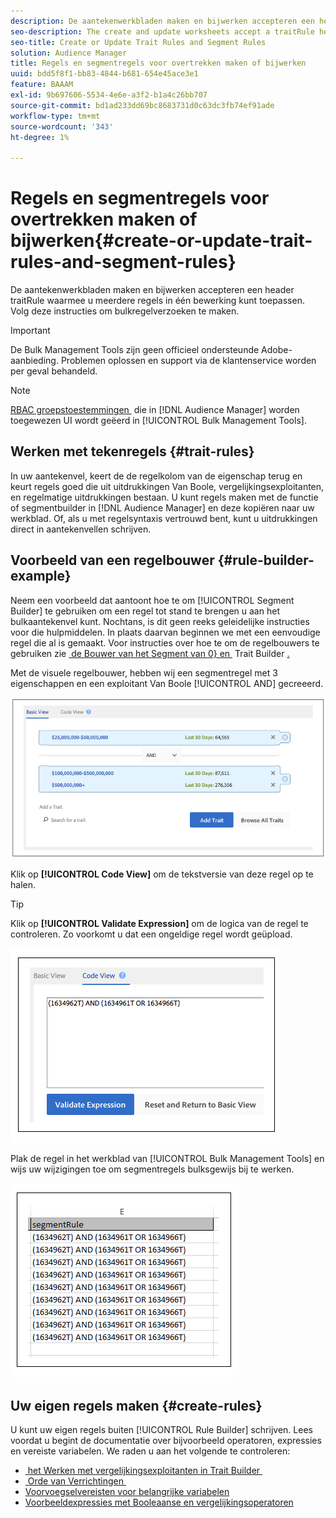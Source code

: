 ```yaml
---
description: De aantekenwerkbladen maken en bijwerken accepteren een header traitRule waarmee u meerdere regels in één bewerking kunt toepassen. Volg deze instructies om bulkregelverzoeken te maken.
seo-description: The create and update worksheets accept a traitRule header that lets you apply multiple rules in a single operation. Follow these instructions to make bulk rule requests.
seo-title: Create or Update Trait Rules and Segment Rules
solution: Audience Manager
title: Regels en segmentregels voor overtrekken maken of bijwerken
uuid: bdd5f8f1-bb83-4844-b681-654e45ace3e1
feature: BAAAM
exl-id: 9b697606-5534-4e6e-a3f2-b1a4c26bb707
source-git-commit: bd1ad233dd69bc8683731d0c63dc3fb74ef91ade
workflow-type: tm+mt
source-wordcount: '343'
ht-degree: 1%

---
```


# Regels en segmentregels voor overtrekken maken of bijwerken{#create-or-update-trait-rules-and-segment-rules}

De aantekenwerkbladen maken en bijwerken accepteren een header traitRule waarmee u meerdere regels in één bewerking kunt toepassen. Volg deze instructies om bulkregelverzoeken te maken.

>[!IMPORTANT]
>
>De Bulk Management Tools zijn geen officieel ondersteunde Adobe-aanbieding. Problemen oplossen en support via de klantenservice worden per geval behandeld.

<!-- 

<p>c_bulk_rules.xml </p>

 -->

>[!NOTE]
>
>[&#x200B; RBAC groepstoestemmingen &#x200B;](../../features/administration/administration-overview.md) die in [!DNL Audience Manager] worden toegewezen UI wordt geëerd in [!UICONTROL Bulk Management Tools].

## Werken met tekenregels {#trait-rules}

In uw aantekenvel, keert de de regelkolom van de eigenschap terug en keurt regels goed die uit uitdrukkingen Van Boole, vergelijkingsexploitanten, en regelmatige uitdrukkingen bestaan. U kunt regels maken met de functie of segmentbuilder in [!DNL Audience Manager] en deze kopiëren naar uw werkblad. Of, als u met regelsyntaxis vertrouwd bent, kunt u uitdrukkingen direct in aantekenvellen schrijven.

## Voorbeeld van een regelbouwer {#rule-builder-example}

Neem een voorbeeld dat aantoont hoe te om [!UICONTROL Segment Builder] te gebruiken om een regel tot stand te brengen u aan het bulkaantekenvel kunt. Nochtans, is dit geen reeks geleidelijke instructies voor die hulpmiddelen. In plaats daarvan beginnen we met een eenvoudige regel die al is gemaakt. Voor instructies over hoe te om de regelbouwers te gebruiken zie [&#x200B; de Bouwer van het Segment van 0&rbrace; en &#x200B;](../../features/segments/segment-builder.md) Trait Builder [.](../../features/traits/about-trait-builder.md)

Met de visuele regelbouwer, hebben wij een segmentregel met 3 eigenschappen en een exploitant Van Boole [!UICONTROL AND] gecreeerd.

![](assets/visualrule.png)

Klik op **[!UICONTROL Code View]** om de tekstversie van deze regel op te halen.

>[!TIP]
>
>Klik op **[!UICONTROL Validate Expression]** om de logica van de regel te controleren. Zo voorkomt u dat een ongeldige regel wordt geüpload.

![](assets/coderule.png)

Plak de regel in het werkblad van [!UICONTROL Bulk Management Tools] en wijs uw wijzigingen toe om segmentregels bulksgewijs bij te werken.

![](assets/segmentrule.png)

## Uw eigen regels maken {#create-rules}

U kunt uw eigen regels buiten [!UICONTROL Rule Builder] schrijven. Lees voordat u begint de documentatie over bijvoorbeeld operatoren, expressies en vereiste variabelen. We raden u aan het volgende te controleren:

* [&#x200B; het Werken met vergelijkingsexploitanten in Trait Builder &#x200B;](../../features/traits/trait-comparison-operators.md)
* [&#x200B; Orde van Verrichtingen &#x200B;](../../features/traits/trait-operator-precedence.md)
* [Voorvoegselvereisten voor belangrijke variabelen](../../features/traits/trait-variable-prefixes.md)
* [Voorbeeldexpressies met Booleaanse en vergelijkingsoperatoren](../../features/traits/trait-expression-samples.md)
